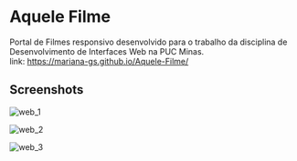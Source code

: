 # Aquele Filme
 Portal de Filmes responsivo desenvolvido para o trabalho da disciplina de Desenvolvimento de Interfaces Web na PUC Minas.
 <br>
 link: https://mariana-gs.github.io/Aquele-Filme/
 <br>
## Screenshots
![web_1](https://user-images.githubusercontent.com/81964220/122290248-eb845a00-cec9-11eb-9edc-65a2bc2341a0.png)

![web_2](https://user-images.githubusercontent.com/81964220/122567838-7dea4200-d01f-11eb-9dd2-4ba186d143a1.png)

![web_3](https://user-images.githubusercontent.com/81964220/122567861-8478b980-d01f-11eb-9857-50c07e3463ab.png)
